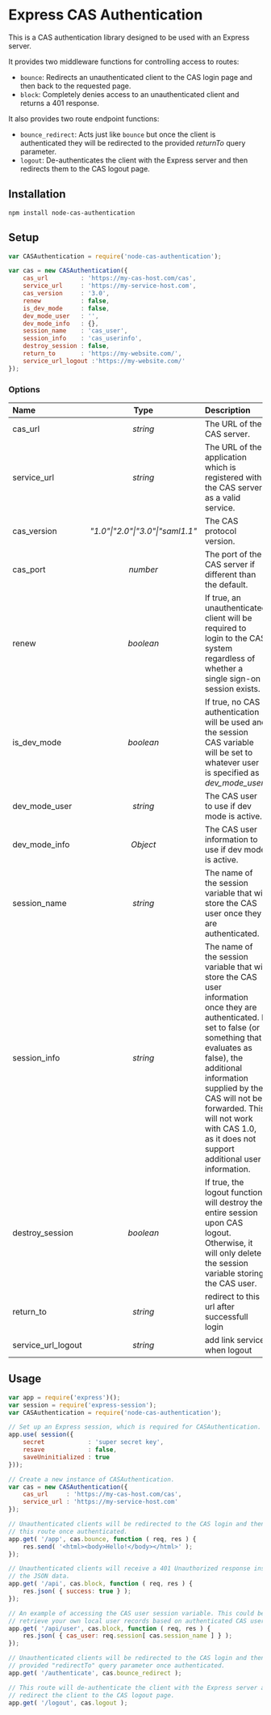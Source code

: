 # Express CAS Authentication

This is a CAS authentication library designed to be used with an Express server.

It provides two middleware functions for controlling access to routes:

- `bounce`: Redirects an unauthenticated client to the CAS login page and then back to the requested page.
- `block`: Completely denies access to an unauthenticated client and returns a 401 response.

It also provides two route endpoint functions:

- `bounce_redirect`: Acts just like `bounce` but once the client is authenticated they will be redirected to the provided _returnTo_ query parameter.
- `logout`: De-authenticates the client with the Express server and then redirects them to the CAS logout page.

## Installation

    npm install node-cas-authentication

## Setup

```javascript
var CASAuthentication = require('node-cas-authentication');

var cas = new CASAuthentication({
    cas_url         : 'https://my-cas-host.com/cas',
    service_url     : 'https://my-service-host.com',
    cas_version     : '3.0',
    renew           : false,
    is_dev_mode     : false,
    dev_mode_user   : '',
    dev_mode_info   : {},
    session_name    : 'cas_user',
    session_info    : 'cas_userinfo',
    destroy_session : false,
    return_to       : 'https://my-website.com/',
    service_url_logout :'https://my-website.com/'
});
```

### Options

| Name | Type | Description | Default |
|:-----|:----:|:------------|:-------:|
| cas_url | _string_ | The URL of the CAS server. | _(required)_ |
| service_url | _string_ | The URL of the application which is registered with the CAS server as a valid service. | _(required)_ |
| cas_version | _"1.0"\|"2.0"\|"3.0"\|"saml1.1"_ | The CAS protocol version. | _"3.0"_ |
| cas_port | _number_ | The port of the CAS server if different than the default. | 443 |
| renew | _boolean_ | If true, an unauthenticated client will be required to login to the CAS system regardless of whether a single sign-on session exists. | _false_ |
| is_dev_mode | _boolean_ | If true, no CAS authentication will be used and the session CAS variable will be set to whatever user is specified as _dev_mode_user_. | _false_ |
| dev_mode_user | _string_ | The CAS user to use if dev mode is active. | _""_ |
| dev_mode_info | _Object_ | The CAS user information to use if dev mode is active. | _{}_ |
| session_name | _string_ | The name of the session variable that will store the CAS user once they are authenticated. | _"cas_user"_ |
| session_info | _string_ | The name of the session variable that will store the CAS user information once they are authenticated. If set to false (or something that evaluates as false), the additional information supplied by the CAS will not be forwarded. This will not work with CAS 1.0, as it does not support additional user information. | _false_ |
| destroy_session | _boolean_ | If true, the logout function will destroy the entire session upon CAS logout. Otherwise, it will only delete the session variable storing the CAS user. | _false_ |
| return_to | _string_ | redirect to this url after successfull login  | "" |
| service_url_logout | _string_ | add link service when logout | "" |
 

## Usage

```javascript
var app = require('express')();
var session = require('express-session');
var CASAuthentication = require('node-cas-authentication');

// Set up an Express session, which is required for CASAuthentication.
app.use( session({
    secret            : 'super secret key',
    resave            : false,
    saveUninitialized : true
}));

// Create a new instance of CASAuthentication.
var cas = new CASAuthentication({
    cas_url     : 'https://my-cas-host.com/cas',
    service_url : 'https://my-service-host.com'
});

// Unauthenticated clients will be redirected to the CAS login and then back to
// this route once authenticated.
app.get( '/app', cas.bounce, function ( req, res ) {
    res.send( '<html><body>Hello!</body></html>' );
});

// Unauthenticated clients will receive a 401 Unauthorized response instead of
// the JSON data.
app.get( '/api', cas.block, function ( req, res ) {
    res.json( { success: true } );
});

// An example of accessing the CAS user session variable. This could be used to
// retrieve your own local user records based on authenticated CAS username.
app.get( '/api/user', cas.block, function ( req, res ) {
    res.json( { cas_user: req.session[ cas.session_name ] } );
});

// Unauthenticated clients will be redirected to the CAS login and then to the
// provided "redirectTo" query parameter once authenticated.
app.get( '/authenticate', cas.bounce_redirect );

// This route will de-authenticate the client with the Express server and then
// redirect the client to the CAS logout page.
app.get( '/logout', cas.logout );
```
